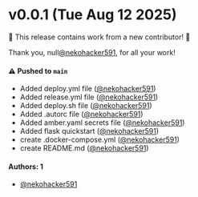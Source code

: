 # v0.0.1 (Tue Aug 12 2025)

:tada: This release contains work from a new contributor! :tada:

Thank you, null[@nekohacker591](https://github.com/nekohacker591), for all your work!

#### ⚠️ Pushed to `main`

- Added deploy.yml file ([@nekohacker591](https://github.com/nekohacker591))
- Added release.yml file ([@nekohacker591](https://github.com/nekohacker591))
- Added deploy.sh file ([@nekohacker591](https://github.com/nekohacker591))
- Added .autorc file ([@nekohacker591](https://github.com/nekohacker591))
- Added amber.yaml secrets file ([@nekohacker591](https://github.com/nekohacker591))
- Added flask quickstart ([@nekohacker591](https://github.com/nekohacker591))
- create .docker-compose.yml ([@nekohacker591](https://github.com/nekohacker591))
- create README.md ([@nekohacker591](https://github.com/nekohacker591))

#### Authors: 1

- [@nekohacker591](https://github.com/nekohacker591)
